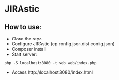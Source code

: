 JIRAstic
========

How to use:
-----------

* Clone the repo
* Configure JIRAstic (cp config.json.dist config.json)
* Composer install
* Start server:
```
php -S localhost:8080 -t web web/index.php
```
* Access http://localhost:8080/index.html
